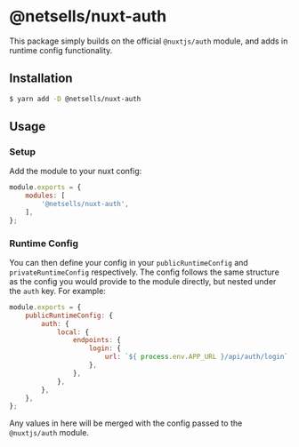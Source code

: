 # @netsells/nuxt-auth

This package simply builds on the official `@nuxtjs/auth` module, and adds in runtime config functionality. 

## Installation

```sh
$ yarn add -D @netsells/nuxt-auth
```

## Usage

### Setup

Add the module to your nuxt config:

```js
module.exports = {
    modules: [
        '@netsells/nuxt-auth',
    ],
};
```

### Runtime Config

You can then define your config in your `publicRuntimeConfig` and `privateRuntimeConfig` respectively. The config follows the same structure as the config you would provide to the module directly, but nested under the `auth` key. For example:

```js
module.exports = {
    publicRuntimeConfig: {
        auth: {
            local: {
                endpoints: {
                    login: {
                        url: `${ process.env.APP_URL }/api/auth/login`,
                    },
                },
            },
        },
    },
};
```

Any values in here will be merged with the config passed to the `@nuxtjs/auth` module.
